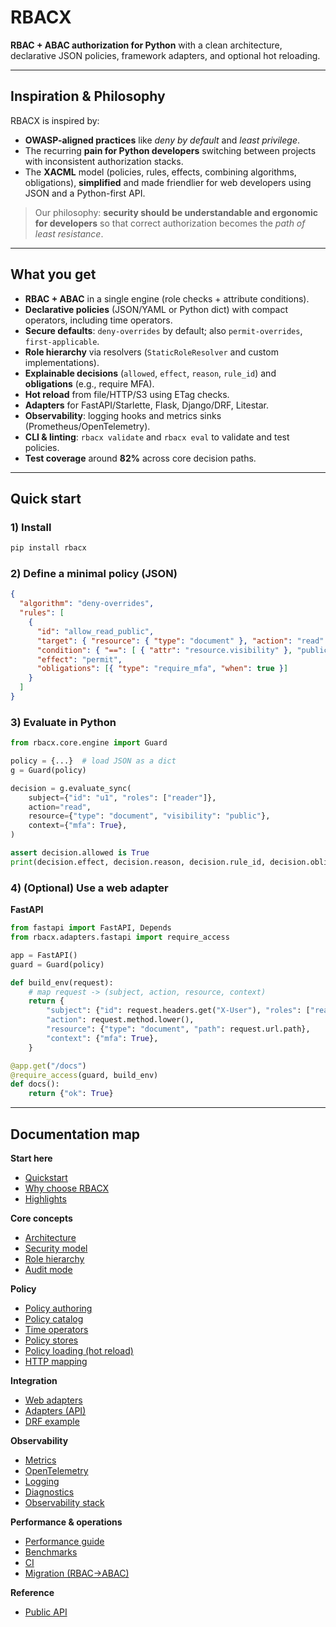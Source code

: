 # RBACX

**RBAC + ABAC authorization for Python** with a clean architecture, declarative JSON policies, framework adapters, and optional hot reloading.

---

## Inspiration & Philosophy

RBACX is inspired by:
- **OWASP-aligned practices** like *deny by default* and *least privilege*.
- The recurring **pain for Python developers** switching between projects with inconsistent authorization stacks.
- The **XACML** model (policies, rules, effects, combining algorithms, obligations), **simplified** and made friendlier for web developers using JSON and a Python-first API.

> Our philosophy: **security should be understandable and ergonomic for developers** so that correct authorization becomes the *path of least resistance*.

---

## What you get

- **RBAC + ABAC** in a single engine (role checks + attribute conditions).
- **Declarative policies** (JSON/YAML or Python dict) with compact operators, including time operators.
- **Secure defaults**: `deny-overrides` by default; also `permit-overrides`, `first-applicable`.
- **Role hierarchy** via resolvers (`StaticRoleResolver` and custom implementations).
- **Explainable decisions** (`allowed`, `effect`, `reason`, `rule_id`) and **obligations** (e.g., require MFA).
- **Hot reload** from file/HTTP/S3 using ETag checks.
- **Adapters** for FastAPI/Starlette, Flask, Django/DRF, Litestar.
- **Observability**: logging hooks and metrics sinks (Prometheus/OpenTelemetry).
- **CLI & linting**: `rbacx validate` and `rbacx eval` to validate and test policies.
- **Test coverage** around **82%** across core decision paths.

---

## Quick start

### 1) Install
```bash
pip install rbacx
```

### 2) Define a minimal policy (JSON)
```json
{
  "algorithm": "deny-overrides",
  "rules": [
    {
      "id": "allow_read_public",
      "target": { "resource": { "type": "document" }, "action": "read" },
      "condition": { "==": [ { "attr": "resource.visibility" }, "public" ] },
      "effect": "permit",
      "obligations": [{ "type": "require_mfa", "when": true }]
    }
  ]
}
```

### 3) Evaluate in Python
```python
from rbacx.core.engine import Guard

policy = {...}  # load JSON as a dict
g = Guard(policy)

decision = g.evaluate_sync(
    subject={"id": "u1", "roles": ["reader"]},
    action="read",
    resource={"type": "document", "visibility": "public"},
    context={"mfa": True},
)

assert decision.allowed is True
print(decision.effect, decision.reason, decision.rule_id, decision.obligations)
```

### 4) (Optional) Use a web adapter

**FastAPI**
```python
from fastapi import FastAPI, Depends
from rbacx.adapters.fastapi import require_access

app = FastAPI()
guard = Guard(policy)

def build_env(request):
    # map request -> (subject, action, resource, context)
    return {
        "subject": {"id": request.headers.get("X-User"), "roles": ["reader"]},
        "action": request.method.lower(),
        "resource": {"type": "document", "path": request.url.path},
        "context": {"mfa": True},
    }

@app.get("/docs")
@require_access(guard, build_env)
def docs():
    return {"ok": True}
```

---

## Documentation map

**Start here**
- [Quickstart](quickstart.md)
- [Why choose RBACX](why_choose.md)
- [Highlights](highlights.md)

**Core concepts**
- [Architecture](architecture.md)
- [Security model](security.md)
- [Role hierarchy](roles.md)
- [Audit mode](audit_mode.md)

**Policy**
- [Policy authoring](policy_authoring.md)
- [Policy catalog](policy_catalog.md)
- [Time operators](time_operators.md)
- [Policy stores](policy_stores.md)
- [Policy loading (hot reload)](policy_loading.md)
- [HTTP mapping](http_mapping.md)

**Integration**
- [Web adapters](web_adapters.md)
- [Adapters (API)](adapters.md)
- [DRF example](drf_example.md)

**Observability**
- [Metrics](metrics.md)
- [OpenTelemetry](otel_metrics.md)
- [Logging](logging.md)
- [Diagnostics](diagnostics.md)
- [Observability stack](observability_stack.md)

**Performance & operations**
- [Performance guide](performance.md)
- [Benchmarks](benchmarks.md)
- [CI](ci.md)
- [Migration (RBAC→ABAC)](migration_rbac_to_abac.md)

**Reference**
- [Public API](api.md)

